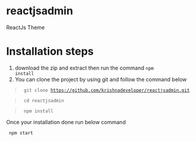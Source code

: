 # reactjsadmin
ReactJs Theme

# Installation steps
1. download the zip and extract then run the command <code>npm install</code>
2. You can clone the project by using git and follow the command below 
> <code> git clone https://github.com/krishnadeveloper/reactjsadmin.git </code>

> <code> cd reactjsadmin </code>

> <code> npm install </code>

Once your installation done run below command

<code> npm start </code>
